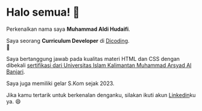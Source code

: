 # Halo semua! 👋

Perkenalkan nama saya **Muhammad Aldi Hudaifi**.<br>

Saya seorang **Curriculum Developer** di [Dicoding](https://www.dicoding.com).<br> 🌱

Saya bertanggung jawab pada kualitas materi HTML dan CSS dengan dibekali [sertifikasi dari Universitas Islam Kalimantan Muhammad Arsyad Al Banjari](https://praktikum.fti.uniska-bjm.ac.id/praktikum/list-sertifikat/).<br>

Saya juga memiliki gelar S.Kom sejak 2023.<br>

Jika kamu tertarik untuk berkenalan denganku, silakan ikuti akun [Linkedin](https://www.linkedin.com/in/aldi-aldi-668894288)ku ya. 😄
